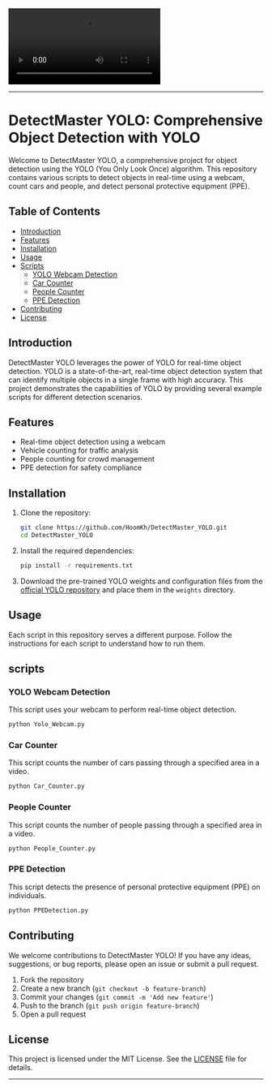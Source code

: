 <video src="demo/ep1.mp4" controls="controls" style="max-width: 100%;">
  Your browser does not support the video tag.
</video>


---

# DetectMaster YOLO: Comprehensive Object Detection with YOLO

Welcome to DetectMaster YOLO, a comprehensive project for object detection using the YOLO (You Only Look Once) algorithm. This repository contains various scripts to detect objects in real-time using a webcam, count cars and people, and detect personal protective equipment (PPE).

## Table of Contents

- [Introduction](#introduction)
- [Features](#features)
- [Installation](#installation)
- [Usage](#usage)
- [Scripts](#scripts)
  - [YOLO Webcam Detection](#yolo-webcam-detection)
  - [Car Counter](#car-counter)
  - [People Counter](#people-counter)
  - [PPE Detection](#ppe-detection)
- [Contributing](#contributing)
- [License](#license)

## Introduction

DetectMaster YOLO leverages the power of YOLO for real-time object detection. YOLO is a state-of-the-art, real-time object detection system that can identify multiple objects in a single frame with high accuracy. This project demonstrates the capabilities of YOLO by providing several example scripts for different detection scenarios.

## Features

- Real-time object detection using a webcam
- Vehicle counting for traffic analysis
- People counting for crowd management
- PPE detection for safety compliance

## Installation

1. Clone the repository:
   ```bash
   git clone https://github.com/HoomKh/DetectMaster_YOLO.git
   cd DetectMaster_YOLO
   ```

2. Install the required dependencies:
   ```bash
   pip install -r requirements.txt
   ```

3. Download the pre-trained YOLO weights and configuration files from the [official YOLO repository](https://github.com/AlexeyAB/darknet) and place them in the `weights` directory.

## Usage

Each script in this repository serves a different purpose. Follow the instructions for each script to understand how to run them.

## scripts

### YOLO Webcam Detection

This script uses your webcam to perform real-time object detection.

```bash
python Yolo_Webcam.py
```

### Car Counter

This script counts the number of cars passing through a specified area in a video.

```bash
python Car_Counter.py
```

### People Counter

This script counts the number of people passing through a specified area in a video.

```bash
python People_Counter.py
```

### PPE Detection

This script detects the presence of personal protective equipment (PPE) on individuals.

```bash
python PPEDetection.py
```

## Contributing

We welcome contributions to DetectMaster YOLO! If you have any ideas, suggestions, or bug reports, please open an issue or submit a pull request.

1. Fork the repository
2. Create a new branch (`git checkout -b feature-branch`)
3. Commit your changes (`git commit -m 'Add new feature'`)
4. Push to the branch (`git push origin feature-branch`)
5. Open a pull request

## License

This project is licensed under the MIT License. See the [LICENSE](LICENSE) file for details.

---

 
